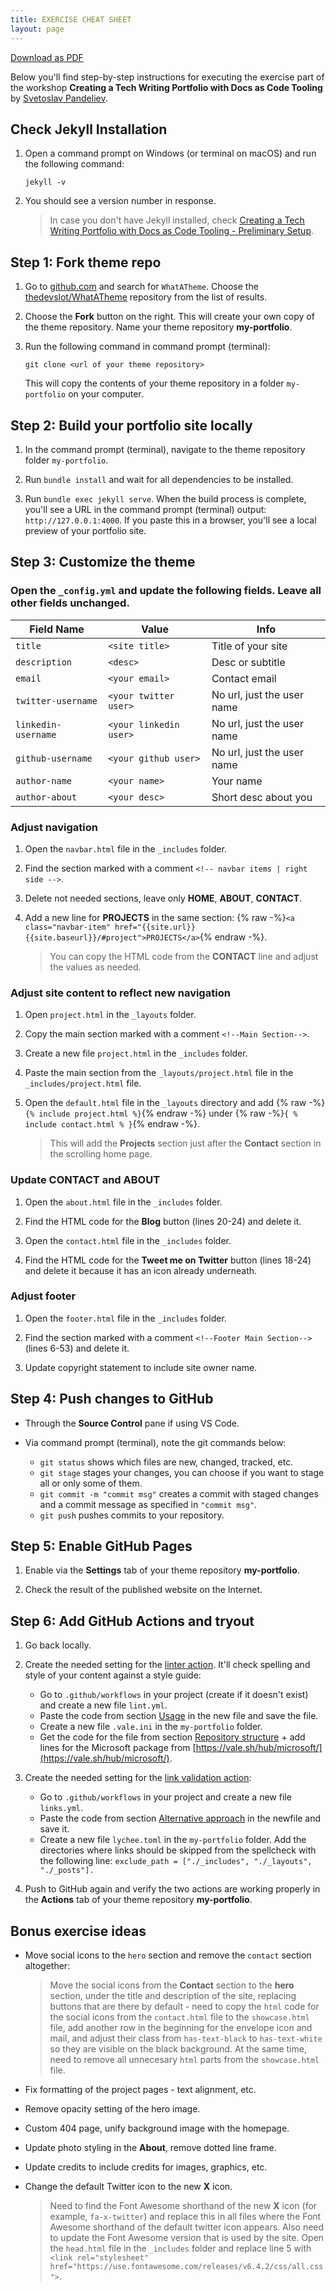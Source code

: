 ```yaml
---
title: EXERCISE CHEAT SHEET
layout: page
---
```

    
<a class="button is-rounded is-uppercase has-text-weight-normal is-black is-outlined" href="assets/docs/exercise-cheat-sheet.pdf">Download as PDF</a>


Below you'll find step-by-step instructions for executing the exercise part of the workshop **Creating a Tech Writing Portfolio with Docs as Code Tooling** by [Svetoslav Pandeliev](https://www.linkedin.com/in/svetoslav-pandeliev/).

## Check Jekyll Installation

1. Open a command prompt on Windows (or terminal on macOS) and run the following command:

    `jekyll -v`

2. You should see a version number in response.

    > In case you don't have Jekyll installed, check [Creating a Tech Writing Portfolio with Docs as Code Tooling - Preliminary Setup](https://slavipande.github.io/Workshop-TechWritingPortfolio/blog/tcworldworkshop-preliminary-setup).

## Step 1: Fork theme repo

1. Go to [github.com](https://github.com) and search for `WhatATheme`. Choose the [thedevslot/WhatATheme](https://github.com/thedevslot/WhatATheme) repository from the list of results.

2. Choose the **Fork** button on the right. This will create your own copy of the theme repository. Name your theme repository **my-portfolio**.

3. Run the following command in command prompt (terminal):

    `git clone <url of your theme repository>` 

    This will copy the contents of your theme repository in a folder `my-portfolio` on your computer. 

## Step 2: Build your portfolio site locally

 1. In the command prompt (terminal), navigate to the theme repository folder `my-portfolio`.

 2. Run `bundle install` and wait for all dependencies to be installed.

 3. Run `bundle exec jekyll serve`. When the build process is complete, you'll see a URL in the command prompt (terminal) output: `http://127.0.0.1:4000`. If you paste this in a browser, you'll see a local preview of your portfolio site.

## Step 3: Customize the theme

### Open the `_config.yml` and update the following fields. Leave all other fields unchanged.

| Field Name | Value | Info |
| ---------- | --------------- | ---- |
| `title` | `<site title>` | Title of your site |
| `description` | `<desc>` | Desc or subtitle |
| `email` | `<your email>` | Contact email |
| `twitter-username` | `<your twitter user>` | No url, just the user name |
| `linkedin-username` | `<your linkedin user>` | No url, just the user name |
| `github-username` | `<your github user>` | No url, just the user name |
| `author-name` | `<your name>` | Your name |
| `author-about` | `<your desc>` | Short desc about you |


### Adjust navigation

1. Open the `navbar.html` file in the  `_includes` folder. 

2. Find the section marked with a comment `<!-- navbar items | right side -->`.

3. Delete not needed sections, leave only **HOME**, **ABOUT**, **CONTACT**.

4. Add a new line for **PROJECTS** in the same section: {% raw -%}`<a class="navbar-item" href="{{site.url}}{{site.baseurl}}/#project">PROJECTS</a>`{% endraw -%}.


    > You can copy the HTML code from the **CONTACT** line and adjust the values as needed.


### Adjust site content to reflect new navigation

1. Open `project.html` in the `_layouts` folder.

2. Copy the main section marked with a comment `<!--Main Section-->`.

3. Create a new file `project.html` in the `_includes` folder.

4. Paste the main section from the `_layouts/project.html` file in the `_includes/project.html` file.

5. Open the `default.html` file in the `_layouts` directory and add {% raw -%}`{% include project.html %}`{% endraw -%} under {% raw -%}`{ % include contact.html % }`{% endraw -%}. 

    > This will add the **Projects** section just after the **Contact** section in the scrolling home page.  

### Update **CONTACT** and **ABOUT** 

1. Open the `about.html` file in the `_includes` folder.

2. Find the HTML code for the **Blog** button (lines 20-24) and delete it.

3. Open the `contact.html` file in the `_includes` folder.

4. Find the HTML code for the **Tweet me on Twitter** button (lines 18-24) and delete it because it has an icon already underneath.



### Adjust footer

1. Open the `footer.html` file in the `_includes` folder.

2. Find the section marked with a comment `<!--Footer Main Section-->` (lines 6-53) and delete it.

3. Update copyright statement to include site owner name.



## Step 4: Push changes to GitHub

- Through the **Source Control** pane if using VS Code.

- Via command prompt (terminal), note the git commands below:

    - `git status` shows which files are new, changed, tracked, etc. 
    - `git stage` stages your changes, you can choose if you want to stage all or only some of them.
    - `git commit -m "commit msg"` creates a commit with staged changes and a commit message as specified in `"commit msg"`.
    - `git push` pushes commits to your repository.

## Step 5: Enable GitHub Pages

1. Enable via the **Settings** tab of your theme repository **my-portfolio**.

2. Check the result of the published website on the Internet.

## Step 6: Add GitHub Actions and tryout

1. Go back locally.

2. Create the needed setting for the [linter action](https://github.com/marketplace/actions/vale-linter). It'll check spelling and style of your content against a style guide:

    - Go to `.github/workflows` in your project (create if it doesn't exist) and create a new file `lint.yml`.
    - Paste the code from section [Usage](https://github.com/marketplace/actions/vale-linter#usage) in the new file and save the file.
    - Create a new file `.vale.ini` in the `my-portfolio` folder.  
    - Get the code for the file from section [Repository structure](https://github.com/marketplace/actions/vale-linter#repository-structure) + add lines for the Microsoft package from [https://vale.sh/hub/microsoft/](https://vale.sh/hub/microsoft/).

3. Create the needed setting for the [link validation action](https://github.com/marketplace/actions/lychee-broken-link-checker):

    - Go to `.github/workflows` in your project and create a new file `links.yml`.
    - Paste the code from section [Alternative approach](https://github.com/marketplace/actions/lychee-broken-link-checker#alternative-approach) in the newfile and save it.
    - Create a new file `lychee.toml` in the `my-portfolio` folder. Add the directories where links should be skipped from the spellcheck with the following line: `exclude_path = ["./_includes", "./_layouts", "./_posts"].`

4. Push to GitHub again and verify the two actions are working properly in the **Actions** tab of your theme repository **my-portfolio**.



## Bonus exercise ideas

- Move social icons to the `hero` section and remove the `contact` section altogether:

    > Move the social icons from the **Contact** section to the **hero** section, under the title and description of the site, replacing buttons that are there by default - need to copy the `html` code for the social icons from the `contact.html` file to the `showcase.html` file, add another row in the beginning for the envelope icon and mail, and adjust their class from `has-text-black` to `has-text-white` so they are visible on the black background. At the same time, need to remove all unnecesary `html` parts from the `showcase.html` file.

- Fix formatting of the project pages - text alignment, etc.

- Remove opacity setting of the hero image.

- Custom 404 page, unify background image with the homepage.

- Update photo styling in the **About**, remove dotted line frame.

- Update credits to include credits for images, graphics, etc.

- Change the default Twitter icon to the new **X** icon.

    > Need to find the Font Awesome shorthand of the new **X** icon (for example, `fa-x-twitter`) and replace this in all files where the Font Awesome shorthand of the default twitter icon appears. Also need to update the Font Awesome version that is used by the site. Open the `head.html` file in the `_includes` folder and replace line 5 with `<link rel="stylesheet" href="https://use.fontawesome.com/releases/v6.4.2/css/all.css">`.